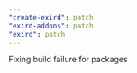 ```yaml
---
"create-exird": patch
"exird-addons": patch
"exird": patch
---
```


Fixing build failure for packages
